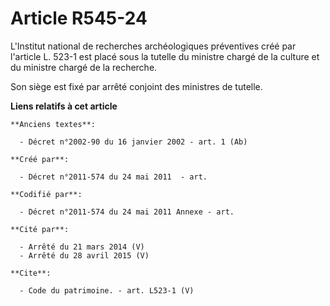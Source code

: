 # Article R545-24

L'Institut national de recherches archéologiques préventives créé par l'article L. 523-1 est placé sous la tutelle du
ministre chargé de la culture et du ministre chargé de la recherche. 

Son siège est fixé par arrêté conjoint des ministres de tutelle.

**Liens relatifs à cet article**

	**Anciens textes**:

	  - Décret n°2002-90 du 16 janvier 2002 - art. 1 (Ab)

	**Créé par**:

	  - Décret n°2011-574 du 24 mai 2011  - art.

	**Codifié par**:

	  - Décret n°2011-574 du 24 mai 2011 Annexe - art.

	**Cité par**:

	  - Arrêté du 21 mars 2014 (V)
	  - Arrêté du 28 avril 2015 (V)

	**Cite**:

	  - Code du patrimoine. - art. L523-1 (V)
